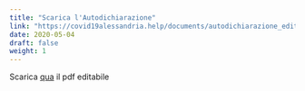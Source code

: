 ```yaml
---
title: "Scarica l'Autodichiarazione"
link: "https://covid19alessandria.help/documents/autodichiarazione_editabile_maggio_2020.pdf"
date: 2020-05-04
draft: false
weight: 1
---
```


Scarica [qua](/documents/autodichiarazione_editabile_maggio_2020.pdf) il pdf editabile

